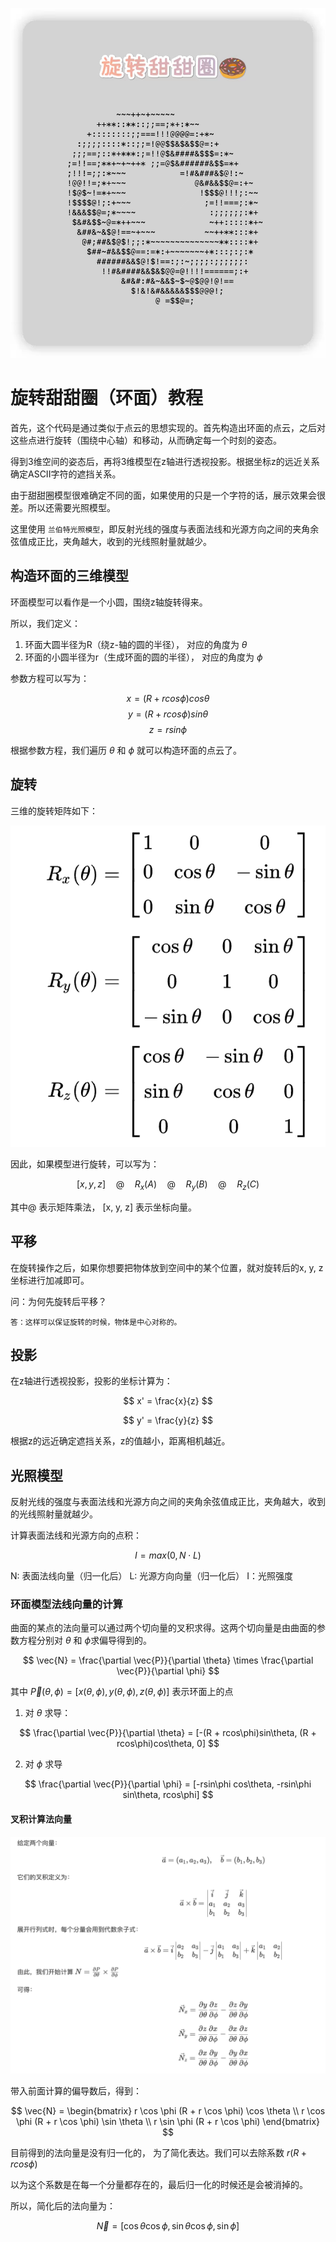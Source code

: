 ![alt text](assert/image.png)

# 旋转甜甜圈（环面）教程

首先，这个代码是通过类似于点云的思想实现的。首先构造出环面的点云，之后对这些点进行旋转（围绕中心轴）和移动，从而确定每一个时刻的姿态。

得到3维空间的姿态后，再将3维模型在z轴进行透视投影。根据坐标z的远近关系确定ASCII字符的遮挡关系。

由于甜甜圈模型很难确定不同的面，如果使用的只是一个字符的话，展示效果会很差。所以还需要光照模型。

这里使用 `兰伯特光照模型`，即反射光线的强度与表面法线和光源方向之间的夹角余弦值成正比，夹角越大，收到的光线照射量就越少。

## 构造环面的三维模型

环面模型可以看作是一个小圆，围绕z轴旋转得来。

所以，我们定义：

1) 环面大圆半径为R（绕z-轴的圆的半径）， 对应的角度为 $\theta$
2) 环面的小圆半径为r（生成环面的圆的半径）， 对应的角度为 $\phi$

参数方程可以写为：

$$
x = (R + rcos\phi)cos\theta
$$
$$
y = (R + rcos\phi)sin\theta
$$
$$
z = rsin\phi
$$

根据参数方程，我们遍历 $\theta$ 和 $\phi$ 就可以构造环面的点云了。

## 旋转

三维的旋转矩阵如下：

![alt text](assert/rotation.png)


因此，如果模型进行旋转，可以写为：

$$
[x, y, z] \quad @ \quad R _x(A) \quad @ \quad R _y(B) \quad @ \quad R _z(C)
$$

其中@ 表示矩阵乘法， [x, y, z] 表示坐标向量。

## 平移

在旋转操作之后，如果你想要把物体放到空间中的某个位置，就对旋转后的x, y, z坐标进行加减即可。

问：为何先旋转后平移？

    答：这样可以保证旋转的时候，物体是中心对称的。


## 投影

在z轴进行透视投影，投影的坐标计算为：

$$
x' = \frac{x}{z}
$$

$$
y' = \frac{y}{z}
$$

根据z的远近确定遮挡关系，z的值越小，距离相机越近。


## 光照模型

反射光线的强度与表面法线和光源方向之间的夹角余弦值成正比，夹角越大，收到的光线照射量就越少。

计算表面法线和光源方向的点积：

$$
I = max(0, N \cdot L)
$$

N: 表面法线向量（归一化后）
L: 光源方向向量（归一化后）
I：光照强度

### 环面模型法线向量的计算

曲面的某点的法向量可以通过两个切向量的叉积求得。这两个切向量是由曲面的参数方程分别对 $\theta$ 和 $\phi$求偏导得到的。

$$
\vec{N} = \frac{\partial \vec{P}}{\partial \theta} \times \frac{\partial \vec{P}}{\partial \phi}
$$

其中 $\vec{P}(\theta, \phi) = [x(\theta, \phi), y(\theta, \phi), z(\theta, \phi)]$ 表示环面上的点

1) 对 $\theta$ 求导：

$$
\frac{\partial \vec{P}}{\partial \theta} = [-(R + rcos\phi)sin\theta, (R + rcos\phi)cos\theta, 0]
$$

2) 对 $\phi$ 求导

$$
\frac{\partial \vec{P}}{\partial \phi} = [-rsin\phi cos\theta, -rsin\phi sin\theta, rcos\phi]
$$

#### 叉积计算法向量

![alt text](assert/image2.png)

带入前面计算的偏导数后，得到：

$$
\vec{N} = 
\begin{bmatrix}
r \cos \phi (R + r \cos \phi) \cos \theta \\
r \cos \phi (R + r \cos \phi) \sin \theta \\
r \sin \phi (R + r \cos \phi)
\end{bmatrix}
$$

目前得到的法向量是没有归一化的， 为了简化表达。我们可以去除系数 $r (R + rcos\phi)$

以为这个系数是在每一个分量都存在的，最后归一化的时候还是会被消掉的。

所以，简化后的法向量为：

$$
\vec{N} = [\cos\theta \cos\phi, \sin\theta \cos\phi, \sin\phi]
$$